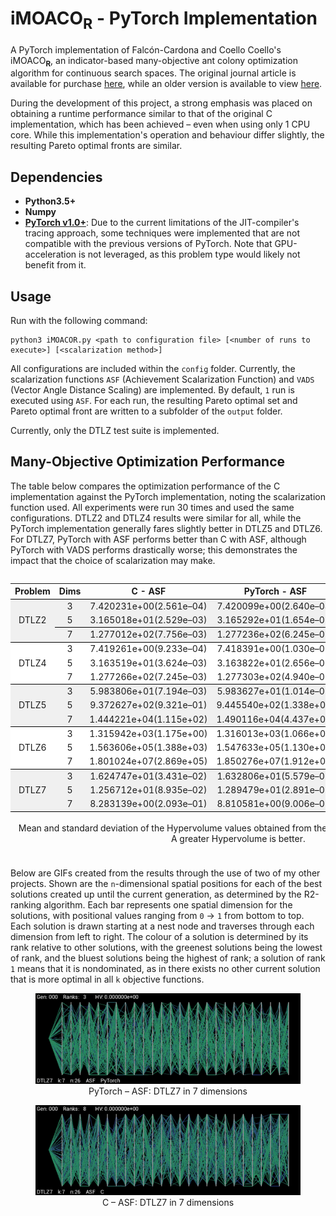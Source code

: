# iMOACO<sub>R</sub> - PyTorch Implementation
A PyTorch implementation of Falcón-Cardona and Coello Coello's iMOACO<sub><b>R</b></sub>, an indicator-based many-objective ant colony optimization algorithm for continuous search spaces.
The original journal article is available for purchase <a href="https://link.springer.com/chapter/10.1007%2F978-3-319-45823-6_36">here</a>,
while an older version is available to view <a href="http://computacion.cs.cinvestav.mx/%7ejfalcon/iMOACOR/iMOACOR-PPSN2016.pdf">here</a>.

During the development of this project, a strong emphasis was placed on obtaining a runtime performance similar to that of the original C implementation, which has been achieved &ndash; even when using only 1 CPU core.
While this implementation's operation and behaviour differ slightly, the resulting Pareto optimal fronts are similar.

Dependencies
------
*	<b>Python3.5+</b>
*	<b>Numpy</b>
*	<b><a href="https://pytorch.org/get-started/locally/">PyTorch v1.0+</a></b>: Due to the current limitations of the JIT-compiler's tracing approach, some techniques were implemented that are not compatible with the previous versions of PyTorch. Note that GPU-acceleration is not leveraged, as this problem type would likely not benefit from it.


Usage
------
Run with the following command:

```
python3 iMOACOR.py <path to configuration file> [<number of runs to execute>] [<scalarization method>]
```

All configurations are included within the ```config``` folder.
Currently, the scalarization functions ```ASF``` (Achievement Scalarization Function) and ```VADS``` (Vector Angle Distance Scaling) are implemented.
By default, ```1``` run is executed using ```ASF```.
For each run, the resulting Pareto optimal set and Pareto optimal front are written to a subfolder of the ```output``` folder.

Currently, only the DTLZ test suite is implemented.

Many-Objective Optimization Performance
-----

The table below compares the optimization performance of the C implementation against the PyTorch implementation, noting the scalarization function used.
All experiments were run 30 times and used the same configurations.
DTLZ2 and DTLZ4 results were similar for all, while the PyTorch implementation generally fares slightly better in DTLZ5 and DTLZ6.
For DTLZ7, PyTorch with ASF performs better than C with ASF, although PyTorch with VADS performs drastically worse; this demonstrates the impact that the choice of scalarization may make.

<div align="center" style="overflow-x:auto;">
<table style="caption-side:bottom;">
<caption><br>Mean and standard deviation of the Hypervolume values obtained from the DTLZ test suite across 30 runs.
<br>A greater Hypervolume is better.</caption>
<thead>
	<tr>
    	<th style="text-align:center; border-bottom:thin black solid;">Problem</th>
        <th style="text-align:center; border-bottom:thin black solid;">Dims</th>
    	<th style="text-align:center; border-bottom:thin black solid;">C - ASF</th>
    	<th style="text-align:center; border-bottom:thin black solid;">PyTorch - ASF</th>
    	<th style="text-align:center; border-bottom:thin black solid;">PyTorch - VADS</th>
    </tr>
</thead>
<tr>
	<td bgcolor="#F0F0F0" style="text-align:center; border-bottom:thin black solid;" rowspan="3">DTLZ2</td>
	<td bgcolor="#F0F0F0" style="text-align:center">3</td>
	<td bgcolor="#F0F0F0" style="text-align:center">7.420231e+00(2.561e&ndash;04)</td>
	<td bgcolor="#F0F0F0" style="text-align:center">7.420099e+00(2.640e&ndash;04)</td>
	<td bgcolor="#F0F0F0" style="text-align:center">7.421886e+00(3.897e&ndash;04)</td>
</tr>
<tr style="border-bottom:thin black solid;">
	<td bgcolor="#F0F0F0" style="text-align:center">5</td>
	<td bgcolor="#F0F0F0" style="text-align:center">3.165018e+01(2.529e&ndash;03)</td>
	<td bgcolor="#F0F0F0" style="text-align:center">3.165292e+01(1.654e&ndash;03)</td>
	<td bgcolor="#F0F0F0" style="text-align:center">3.166400e+01(4.713e&ndash;03)</td>
</tr>
<tr>
	<td bgcolor="#F0F0F0" style="text-align:center; border-bottom:thin black solid;">7</td>
	<td bgcolor="#F0F0F0" style="text-align:center; border-bottom:thin black solid;">1.277012e+02(7.756e&ndash;03)</td>
	<td bgcolor="#F0F0F0" style="text-align:center; border-bottom:thin black solid;">1.277236e+02(6.245e&ndash;03)</td>
	<td bgcolor="#F0F0F0" style="text-align:center; border-bottom:thin black solid;">1.276529e+02(1.478e&ndash;01)</td>
</tr>

<tr>
	<td bgcolor="#FFFFFF" style="text-align:center; border-bottom:thin black solid;" rowspan="3">DTLZ4</td>
	<td bgcolor="#FFFFFF" style="text-align:center">3</td>
	<td bgcolor="#FFFFFF" style="text-align:center">7.419261e+00(9.233e&ndash;04)</td>
	<td bgcolor="#FFFFFF" style="text-align:center">7.418391e+00(1.030e&ndash;03)</td>
	<td bgcolor="#FFFFFF" style="text-align:center">7.398056e+00(9.607e&ndash;02)</td>
	</tr>
<tr>
	<td bgcolor="#FFFFFF" style="text-align:center">5</td>
	<td bgcolor="#FFFFFF" style="text-align:center">3.163519e+01(3.624e&ndash;03)</td>
	<td bgcolor="#FFFFFF" style="text-align:center">3.163822e+01(2.656e&ndash;03)</td>
	<td bgcolor="#FFFFFF" style="text-align:center">3.163021e+01(7.057e&ndash;02)</td>
</tr>
<tr>
	<td bgcolor="#FFFFFF" style="text-align:center; border-bottom:thin black solid;">7</td>
	<td bgcolor="#FFFFFF" style="text-align:center; border-bottom:thin black solid;">1.277266e+02(7.245e&ndash;03)</td>
	<td bgcolor="#FFFFFF" style="text-align:center; border-bottom:thin black solid;">1.277303e+02(4.940e&ndash;03)</td>
	<td bgcolor="#FFFFFF" style="text-align:center; border-bottom:thin black solid;">1.276833e+02(8.943e&ndash;02)</td>
</tr>
<tr>
	<td bgcolor="#F0F0F0" style="text-align:center; border-bottom:thin black solid;" rowspan="3">DTLZ5</td>
	<td bgcolor="#F0F0F0" style="text-align:center">3</td>
	<td bgcolor="#F0F0F0" style="text-align:center">5.983806e+01(7.194e&ndash;03)</td>
	<td bgcolor="#F0F0F0" style="text-align:center">5.983627e+01(1.014e&ndash;02)</td>
	<td bgcolor="#F0F0F0" style="text-align:center;">5.981663e+01(1.434e&ndash;02)</td>
	</tr>
<tr>
	<td bgcolor="#F0F0F0" style="text-align:center">5</td>
	<td bgcolor="#F0F0F0" style="text-align:center">9.372627e+02(9.321e&ndash;01)</td>
	<td bgcolor="#F0F0F0" style="text-align:center">9.445540e+02(1.338e+00)</td>
	<td bgcolor="#F0F0F0" style="text-align:center">9.423998e+02(2.317e+00)</td>
</tr>
<tr>
	<td bgcolor="#F0F0F0" style="text-align:center; border-bottom:thin black solid;">7</td>
	<td bgcolor="#F0F0F0" style="text-align:center; border-bottom:thin black solid;">1.444221e+04(1.115e+02)</td>
	<td bgcolor="#F0F0F0" style="text-align:center; border-bottom:thin black solid;">1.490116e+04(4.437e+01)</td>
	<td bgcolor="#F0F0F0" style="text-align:center; border-bottom:thin black solid;">1.490963e+04(5.938e+01)</td>
</tr>

<tr>
	<td bgcolor="#FFFFFF" style="text-align:center; border-bottom:thin black solid;" rowspan="3">DTLZ6</td>
	<td bgcolor="#FFFFFF" style="text-align:center">3</td>
	<td bgcolor="#FFFFFF" style="text-align:center">1.315942e+03(1.175e+00)</td>
	<td bgcolor="#FFFFFF" style="text-align:center">1.316013e+03(1.066e+00)</td>
	<td bgcolor="#FFFFFF" style="text-align:center">1.316235e+03(2.011e+00)</td>
	</tr>
<tr>
	<td bgcolor="#FFFFFF" style="text-align:center">5</td>
	<td bgcolor="#FFFFFF" style="text-align:center">1.563606e+05(1.388e+03)</td>
	<td bgcolor="#FFFFFF" style="text-align:center">1.547633e+05(1.130e+03)</td>
	<td bgcolor="#FFFFFF" style="text-align:center">1.578140e+05(1.681e+03)</td>
</tr>
<tr>
	<td bgcolor="#FFFFFF" style="text-align:center; border-bottom:thin black solid;">7</td>
	<td bgcolor="#FFFFFF" style="text-align:center; border-bottom:thin black solid;">1.801024e+07(2.869e+05)</td>
	<td bgcolor="#FFFFFF" style="text-align:center; border-bottom:thin black solid;">1.850276e+07(1.912e+05)</td>
	<td bgcolor="#FFFFFF" style="text-align:center; border-bottom:thin black solid;">1.897912e+07(3.123e+05)</td>
</tr>

<tr>
	<td bgcolor="#F0F0F0" style="text-align:center; border-bottom:thin black solid;" rowspan="3">DTLZ7</td>
	<td bgcolor="#F0F0F0" style="text-align:center">3</td>
	<td bgcolor="#F0F0F0" style="text-align:center">1.624747e+01(3.431e&ndash;02)</td>
	<td bgcolor="#F0F0F0" style="text-align:center">1.632806e+01(5.579e&ndash;03)</td>
	<td bgcolor="#F0F0F0" style="text-align:center">2.457880e+00(2.604e+00)</td>
	</tr>
<tr>
	<td bgcolor="#F0F0F0" style="text-align:center">5</td>
	<td bgcolor="#F0F0F0" style="text-align:center">1.256712e+01(8.935e&ndash;02)</td>
	<td bgcolor="#F0F0F0" style="text-align:center">1.289479e+01(2.891e&ndash;02)</td>
	<td bgcolor="#F0F0F0" style="text-align:center">1.602372e&ndash;01(3.348e&ndash;01)</td>
</tr>
<tr>
	<td bgcolor="#F0F0F0" style="text-align:center; border-bottom:thin black solid;">7</td>
	<td bgcolor="#F0F0F0" style="text-align:center; border-bottom:thin black solid;">8.283139e+00(2.093e&ndash;01)</td>
	<td bgcolor="#F0F0F0" style="text-align:center; border-bottom:thin black solid;">8.810581e+00(9.006e&ndash;02)</td>
	<td bgcolor="#F0F0F0" style="text-align:center; border-bottom:thin black solid;">3.675018e&ndash;03(4.040e&ndash;03)</td>
</tr>
</table>
</div>

Below are GIFs created from the results through the use of two of my other projects.
Shown are the ```n```-dimensional spatial positions for each of the best solutions created up until the current generation, as determined by the R2-ranking algorithm.
Each bar represents one spatial dimension for the solutions, with positional values ranging from ```0``` &#8594; ```1``` from bottom to top.
Each solution is drawn starting at a nest node and traverses through each dimension from left to right.
The colour of a solution is determined by its rank relative to other solutions, with the greenest solutions being the lowest of rank, and the bluest solutions being the highest of rank; a solution of rank ```1``` means that it is nondominated, as in there exists no other current solution that is more optimal in all ```k``` objective functions.

<div align="center">
<figure>
	<img src="docs/DTLZ7_m7_ASF_PyTorch.gif"/>
    <figcaption>PyTorch &ndash; ASF: DTLZ7 in 7 dimensions</figcaption>
</figure>

<figure>
	<img src="docs/DTLZ7_m7_ASF_C.gif"/>
    <figcaption>C &ndash; ASF: DTLZ7 in 7 dimensions</figcaption>
</figure>
</div>